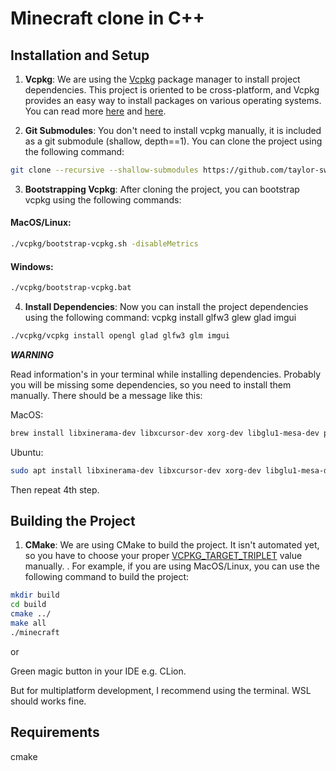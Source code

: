 # Minecraft clone in C++
## Installation and Setup 

1. **Vcpkg**: We are using the [Vcpkg](https://github.com/microsoft/vcpkg) package manager to install project dependencies. This project is oriented to be cross-platform, and Vcpkg provides an easy way to install packages on various operating systems.
   You can read more [here](https://vcpkg.io/en/) and [here](https://learn.microsoft.com/en-us/vcpkg/get_started/overview).

2. **Git Submodules**: You don't need to install vcpkg manually, it is included as a git submodule (shallow, depth==1). You can clone the project using the following command:
```bash
git clone --recursive --shallow-submodules https://github.com/taylor-swif/minecraft.git
```
3. **Bootstrapping Vcpkg**: After cloning the project, you can bootstrap vcpkg using the following commands:

#### MacOS/Linux:
```bash
./vcpkg/bootstrap-vcpkg.sh -disableMetrics
```

#### Windows:
```bash
./vcpkg/bootstrap-vcpkg.bat
```

4. **Install Dependencies**: Now you can install the project dependencies using the following command:
   vcpkg install glfw3 glew glad imgui

```bash
./vcpkg/vcpkg install opengl glad glfw3 glm imgui
```
***WARNING***

Read information's in your terminal while installing dependencies. Probably you will be missing some dependencies, so you need to install them manually.
There should be a message like this:

MacOS:
```bash
brew install libxinerama-dev libxcursor-dev xorg-dev libglu1-mesa-dev pkg-config
```

Ubuntu:
```bash
sudo apt install libxinerama-dev libxcursor-dev xorg-dev libglu1-mesa-dev pkg-config
```

Then repeat 4th step.

## Building the Project
1. **CMake**: We are using CMake to build the project. It isn't automated yet, so you have to choose your proper [VCPKG_TARGET_TRIPLET](CMakeLists.txt) value manually. . 
   For example, if you are using MacOS/Linux, you can use the following command to build the project:
```bash
mkdir build
cd build
cmake ../
make all
./minecraft
```

or

Green magic button in your IDE e.g. CLion.

But for multiplatform development, I recommend using the terminal. WSL should works fine.

## Requirements

cmake
